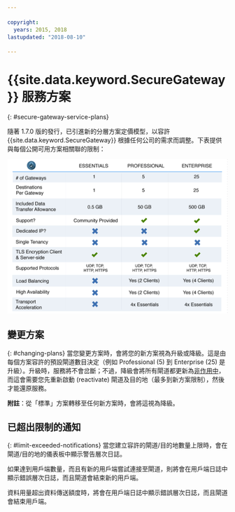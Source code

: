```yaml
---

copyright:
  years: 2015, 2018
lastupdated: "2018-08-10"

---
```


# {{site.data.keyword.SecureGateway}} 服務方案
{: #secure-gateway-service-plans}

隨著 1.7.0 版的發行，已引進新的分層方案定價模型，以容許 {{site.data.keyword.SecureGateway}} 根據任何公司的需求而調整。下表提供與每個公開可用方案相關聯的限制：

![分層方案模型](./images/planDetails.png?raw=true "分層方案模型")

## 變更方案
{: #changing-plans}
當您變更方案時，會將您的新方案視為升級或降級。這是由每個方案容許的預設閘道數目決定（例如 Professional (5) 到 Enterprise (25) 是升級）。升級時，服務將不會岔斷；不過，降級會將所有閘道都更新為[非作用中](/docs/services/SecureGateway/securegateway_faq.html#faq-states)，而這會需要您先重新啟動 (reactivate) 閘道及目的地（最多到新方案限制），然後才能還原服務。

<b>附註</b>：從「標準」方案轉移至任何新方案時，會將這視為降級。


## 已超出限制的通知
{: #limit-exceeded-notifications}
當您建立容許的閘道/目的地數量上限時，會在閘道/目的地的儀表板中顯示警告層次日誌。

如果達到用戶端數量，而且有新的用戶端嘗試連接至閘道，則將會在用戶端日誌中顯示錯誤層次日誌，而且閘道會結束新的用戶端。

資料用量超出資料傳送額度時，將會在用戶端日誌中顯示錯誤層次日誌，而且閘道會結束用戶端。
